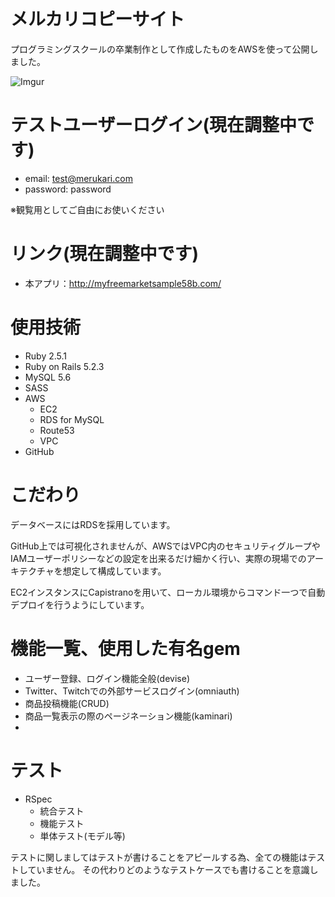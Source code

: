 # メルカリコピーサイト

プログラミングスクールの卒業制作として作成したものをAWSを使って公開しました。

![Imgur](https://i.imgur.com/Cm5738V.png)

# テストユーザーログイン(現在調整中です)
- email: test@merukari.com
- password: password

※観覧用としてご自由にお使いください

# リンク(現在調整中です)
- 本アプリ：http://myfreemarketsample58b.com/

# 使用技術
- Ruby 2.5.1
- Ruby on Rails 5.2.3
- MySQL 5.6
- SASS
- AWS
  - EC2
  - RDS for MySQL
  - Route53
  - VPC
- GitHub

# こだわり

データベースにはRDSを採用しています。

GitHub上では可視化されませんが、AWSではVPC内のセキュリティグループやIAMユーザーポリシーなどの設定を出来るだけ細かく行い、実際の現場でのアーキテクチャを想定して構成しています。

EC2インスタンスにCapistranoを用いて、ローカル環境からコマンド一つで自動デプロイを行うようにしています。

# 機能一覧、使用した有名gem
- ユーザー登録、ログイン機能全般(devise)
- Twitter、Twitchでの外部サービスログイン(omniauth)
- 商品投稿機能(CRUD)
- 商品一覧表示の際のページネーション機能(kaminari)
- 

# テスト
- RSpec
  - 統合テスト
  - 機能テスト
  - 単体テスト(モデル等)

テストに関しましてはテストが書けることをアピールする為、全ての機能はテストしていません。
その代わりどのようなテストケースでも書けることを意識しました。
